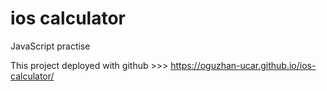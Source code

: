# ios calculator

JavaScript practise

This project deployed with github >>> https://oguzhan-ucar.github.io/ios-calculator/
